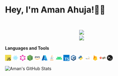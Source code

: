 # Hey, I'm Aman Ahuja!👋🏽
<!-- (http://amanahuja.herokuapp.com)  -->

<br/>

<p align="center">

  <a href="https://www.linkedin.com/in/aman-ahuja-253506168/" target="_blank" rel="noopener noreferrer">
    <img src="https://img.shields.io/badge/LinkedIn-Aman%20Ahuja-blue?logo=linkedin&logoColor=blue&color=blue" />
 </a>

<!--   <a href="https://t.me/@Mr_Ritwik" target="_blank" rel="noopener noreferrer">
    <img src="https://img.shields.io/badge/Telegram-Mr_Ritwik-blue?logo=telegram&logoColor=blue&color=blue" />
  </a> -->

<!--   <a href="https://www.youtube.com/channel/UCAARrqhtZoZwEoxnVA22WeQ" target="_blank" rel="noopener noreferrer">
    <img src="https://img.shields.io/badge/YouTube-Ritwik%20Sinha-yellow?logo=youtube&logoColor=red&color=yellow" />
  </a> -->

  <br />

  <a href="https://www.instagram.com/itsaman.ahuja/" target="_blank" rel="noopener noreferrer">
    <img src="https://img.shields.io/badge/Instagram-itsaman.ahuja-red?logo=instagram&logoColor=red&color=purple" />
  </a>
</p>




**Languages and Tools**  

<code><img height="20" src="https://raw.githubusercontent.com/github/explore/80688e429a7d4ef2fca1e82350fe8e3517d3494d/topics/javascript/javascript.png"></code>
<code><img height="20" src="https://raw.githubusercontent.com/github/explore/80688e429a7d4ef2fca1e82350fe8e3517d3494d/topics/react/react.png"></code>
<code><img height="20" src="https://raw.githubusercontent.com/github/explore/5c058a388828bb5fde0bcafd4bc867b5bb3f26f3/topics/graphql/graphql.png"></code>
<code><img height="20" src="https://raw.githubusercontent.com/github/explore/80688e429a7d4ef2fca1e82350fe8e3517d3494d/topics/nodejs/nodejs.png"></code>
<code><img height="20" src="https://raw.githubusercontent.com/github/explore/fbceb94436312b6dacde68d122a5b9c7d11f9524/topics/aws/aws.png"></code>
<code><img height="20" src="https://raw.githubusercontent.com/github/explore/eaef8552d8b082ffafe2bfc8a5023d47da904aac/topics/azure/azure.png"></code>
<code><img height="20" src="https://raw.githubusercontent.com/github/explore/80688e429a7d4ef2fca1e82350fe8e3517d3494d/topics/java/java.png"></code>
<code><img height="20" src="https://raw.githubusercontent.com/github/explore/80688e429a7d4ef2fca1e82350fe8e3517d3494d/topics/android/android.png"></code>
<code><img height="20" src="https://raw.githubusercontent.com/github/explore/80688e429a7d4ef2fca1e82350fe8e3517d3494d/topics/typescript/typescript.png"></code>
<code><img height="20" src="https://raw.githubusercontent.com/github/explore/80688e429a7d4ef2fca1e82350fe8e3517d3494d/topics/cpp/cpp.png"></code>
<code><img height="20" src="https://raw.githubusercontent.com/github/explore/80688e429a7d4ef2fca1e82350fe8e3517d3494d/topics/python/python.png"></code>
<code><img height="20" src="https://raw.githubusercontent.com/github/explore/80688e429a7d4ef2fca1e82350fe8e3517d3494d/topics/mysql/mysql.png"></code>
<code><img height="20" src="https://raw.githubusercontent.com/github/explore/80688e429a7d4ef2fca1e82350fe8e3517d3494d/topics/firebase/firebase.png"></code>
<code><img height="20" src="https://raw.githubusercontent.com/github/explore/80688e429a7d4ef2fca1e82350fe8e3517d3494d/topics/git/git.png"></code>
<code><img height="20" src="https://raw.githubusercontent.com/github/explore/80688e429a7d4ef2fca1e82350fe8e3517d3494d/topics/terminal/terminal.png"></code>


![Aman's GitHub Stats](https://github-readme-stats.vercel.app/api?username=Exploringtechnologies&hide=[%22issues%22,%22contribs%22]&show_icons=true&title_color=fff&icon_color=79ff97&text_color=9f9f9f&bg_color=151515)

